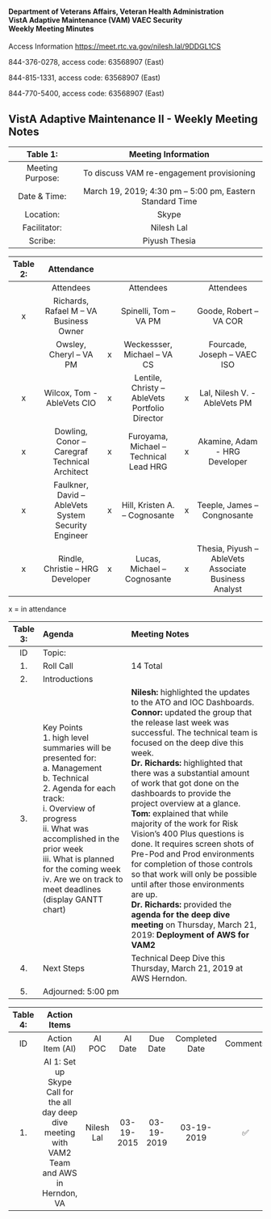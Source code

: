 #### Department of Veterans Affairs, Veteran Health Administration <br/> VistA Adaptive Maintenance (VAM) VAEC Security <br/> Weekly Meeting Minutes
                      
                      
Access Information https://meet.rtc.va.gov/nilesh.lal/9DDGL1CS

844-376-0278, access code: 63568907 (East)

844-815-1331, access code: 63568907 (East)

844-770-5400, access code: 63568907 (East)

## VistA Adaptive Maintenance II - Weekly Meeting Notes


| Table 1: | Meeting Information |
|:---:|:---:|
| Meeting Purpose: | To discuss VAM re-engagement provisioning |
| Date & Time: |	March 19, 2019; 4:30 pm – 5:00 pm, Eastern Standard Time |
| Location:	| Skype | 
| Facilitator:	| Nilesh Lal |
| Scribe: |	Piyush Thesia |


| Table 2: |  Attendance |  |  |  |  |
|:---:|:---:|:---:|:---:|:---:|:---:|
|  | Attendees |	| Attendees	|  |	Attendees |
| x | Richards, Rafael M – VA Business Owner |  | Spinelli, Tom – VA PM |  | Goode, Robert – VA COR  |
|  | Owsley, Cheryl – VA PM | x | Weckessser, Michael – VA CS |  | Fourcade, Joseph – VAEC ISO |
| x | Wilcox, Tom - AbleVets CIO | x | Lentile, Christy – AbleVets Portfolio Director | x | Lal, Nilesh V. - AbleVets PM | 
| x | Dowling, Conor – Caregraf Technical Architect | x | Furoyama, Michael – Technical Lead HRG | x | Akamine, Adam - HRG Developer |
| x | Faulkner, David – AbleVets System Security Engineer | x | Hill, Kristen A. – Cognosante | x | Teeple, James – Congnosante |
| x | Rindle, Christie – HRG Developer | x |  Lucas, Michael – Cognosante  | x | Thesia, Piyush – AbleVets Associate Business Analyst |

x = in attendance


| Table 3: | Agenda | Meeting Notes |
|:---:|:---|:---|
| ID | Topic: |  |
| 1. | Roll Call | 14 Total |
| 2. | Introductions |  | 
| 3. | Key Points </br> 1.	high level summaries will be presented for: </br> a.	Management </br> b.	Technical </br> 2.	Agenda for each track: </br> i.	Overview of progress </br> ii.	What was accomplished in the prior week </br> iii.	What is planned for the coming week iv.	Are we on track to meet deadlines (display GANTT chart) | **Nilesh:** highlighted the updates to the ATO and IOC Dashboards. <br/> **Connor:** updated the group that the release last week was successful.  The technical team is focused on the deep dive this week. <br/> **Dr. Richards:** highlighted that there was a substantial amount of work that got done on the dashboards to provide the project overview at a glance.  <br/> **Tom:** explained that while majority of the work for Risk Vision’s 400 Plus questions is done. It requires screen shots of Pre-Pod and Prod environments for completion of those controls so that work will only be possible until after those environments are up. <br/> **Dr. Richards:** provided the **agenda for the deep dive meeting** on Thursday, March 21, 2019:  **Deployment of AWS for VAM2** |
| 4. |	Next Steps | Technical Deep Dive this Thursday, March 21, 2019 at AWS Herndon. |
| 5. | Adjourned: 5:00 pm |  |



| Table 4: | Action Items |  |  |  |  |  |
|:---:|:---:|:---:|:---:|:---:|:---:|:---:|
| ID | Action Item (AI) | AI POC | AI Date | Due Date | Completed Date | Comments |
| 1. | AI 1:  Set up Skype Call for the all day deep dive meeting with VAM2 Team and AWS in Herndon, VA | Nilesh Lal | 03-19-2015 | 03-19-2019 | 03-19-2019 | :white_check_mark: | 		
			






